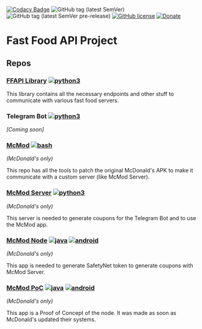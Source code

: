 [![Codacy Badge](https://api.codacy.com/project/badge/Grade/ab6d5294a943426bbba4919ac7d6d5e7)](https://www.codacy.com/manual/giacomoferretti/ffapi-project?utm_source=github.com&amp;utm_medium=referral&amp;utm_content=giacomoferretti/ffapi-project&amp;utm_campaign=Badge_Grade)
![GitHub tag (latest SemVer)](https://img.shields.io/github/tag/giacomoferretti/ffapi-project.svg?color=blue&label=Stable)
![GitHub tag (latest SemVer pre-release)](https://img.shields.io/github/tag-pre/giacomoferretti/ffapi-project.svg?label=Testing)
[![GitHub license](https://img.shields.io/github/license/giacomoferretti/ffapi-project.svg?color=informational)](https://github.com/giacomoferretti/ffapi-project/blob/master/LICENSE)
[![Donate](https://img.shields.io/badge/Donate-Paypal-blue.svg)][donate]

# Fast Food API Project

## Repos

### [FFAPI Library](ffapi) [![python3]](#)
This library contains all the necessary endpoints and other stuff to communicate
with various fast food servers.

### Telegram Bot [![python3]](#)
*\[Coming soon\]*

### [McMod](mcmod) [![bash]](#)
*(McDonald's only)*

This repo has all the tools to patch the original McDonald's APK to make it
communicate with a custom server (like McMod Server).

### [McMod Server](mcmod-server) [![python3]](#)
*(McDonald's only)*

This server is needed to generate coupons for the Telegram Bot and to use the
McMod app.

### [McMod Node](mcmod-node) [![java]](#) [![android]](#)
*(McDonald's only)*

This app is needed to generate SafetyNet token to generate coupons with McMod Server.

### [McMod PoC](mcmod-poc) [![java]](#) [![android]](#)
*(McDonald's only)*

This app is a Proof of Concept of the node. It was made as soon as McDonald's
updated their systems.

[bash]: https://img.shields.io/badge/Language-Bash-brightgreen "Bash"
[java]: https://img.shields.io/badge/Language-Java-red "Java"
[android]: https://img.shields.io/badge/Language-Android-green "Android"
[python3]: https://img.shields.io/badge/Language-Python_3-blue "Python 3"
[donate]: https://paypal.me/hexile0
